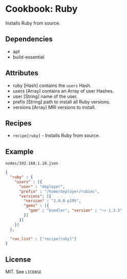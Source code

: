 # Cookbook: Ruby

Installs Ruby from source.


## Dependencies

* apt
* build-essential


## Attributes

* ruby [Hash] contains the `users` Hash.
* users [Array<Hash>] contains an Array of user Hashes.
* user [String] name of the user.
* prefix [String] path to install all Ruby versions.
* versions [Array<String>] MRI versions to install.


## Recipes

* `recipe[ruby]` - Installs Ruby from source.


## Example

`nodes/192.168.1.10.json`

```json
{
  "ruby" : {
    "users" : [{
      "user" : "deployer",
      "prefix" : "/home/deployer/rubies",
      "versions": [{
        "version" : "2.0.0-p195",
        "gems" : [{
          "gem" : "bundler", "version" : "~> 1.3.5"
        }]
      }]
    }]
  },

  "run_list" : ["recipe[ruby]"]
}
```

## License

MIT. See `LICENSE`

